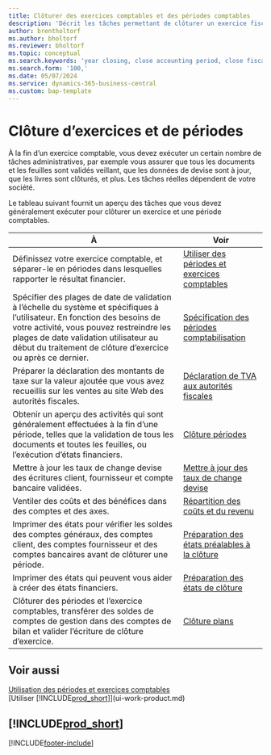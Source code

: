 ```yaml
---
title: Clôturer des exercices comptables et des périodes comptables
description: 'Décrit les tâches permettant de clôturer un exercice fiscal ou une période comptable, par exemple, en vérifiant que les documents et les feuilles sont validés et en vérifiant les soldes bancaires.'
author: brentholtorf
ms.author: bholtorf
ms.reviewer: bholtorf
ms.topic: conceptual
ms.search.keywords: 'year closing, close accounting period, close fiscal year, bank account detailed trial balance'
ms.search.form: '100,'
ms.date: 05/07/2024
ms.service: dynamics-365-business-central
ms.custom: bap-template
---
```

# Clôture d’exercices et de périodes

À la fin d’un exercice comptable, vous devez exécuter un certain nombre de tâches administratives, par exemple vous assurer que tous les documents et les feuilles sont validés veillant, que les données de devise sont à jour, que les livres sont clôturés, et plus. Les tâches réelles dépendent de votre société.

Le tableau suivant fournit un aperçu des tâches que vous devez généralement exécuter pour clôturer un exercice et une période comptables.

| À | Voir |
| --- | --- |
| Définissez votre exercice comptable, et séparer-le en périodes dans lesquelles rapporter le résultat financier. | [Utiliser des périodes et exercices comptables](finance-accounting-periods-and-fiscal-years.md)|
| Spécifier des plages de date de validation à l’échelle du système et spécifiques à l’utilisateur. En fonction des besoins de votre activité, vous pouvez restreindre les plages de date validation utilisateur au début du traitement de clôture d’exercice ou après ce dernier. |[Spécification des périodes comptabilisation](finance-how-specify-posting-periods.md) |
| Préparer la déclaration des montants de taxe sur la valeur ajoutée que vous avez recueillis sur les ventes au site Web des autorités fiscales. |[Déclaration de TVA aux autorités fiscales](finance-how-report-vat.md)|
| Obtenir un aperçu des activités qui sont généralement effectuées à la fin d’une période, telles que la validation de tous les documents et toutes les feuilles, ou l’exécution d’états financiers. |[Clôture périodes](year-how-complete-period-end-processes.md) |
| Mettre à jour les taux de change devise des écritures client, fournisseur et compte bancaire validées. |[Mettre à jour des taux de change devise](finance-how-update-currencies.md) |
| Ventiler des coûts et des bénéfices dans des comptes et des axes. |[Répartition des coûts et du revenu](year-allocate-costs-income.md) |
| Imprimer des états pour vérifier les soldes des comptes généraux, des comptes client, des comptes fournisseur et des comptes bancaires avant de clôturer une période. |[Préparation des états préalables à la clôture](year-prepare-preclose-reports.md) |
| Imprimer des états qui peuvent vous aider à créer des états financiers. |[Préparation des états de clôture](year-prepare-close-statement.md) |
| Clôturer des périodes et l’exercice comptables, transférer des soldes de comptes de gestion dans des comptes de bilan et valider l’écriture de clôture d’exercice. |[Clôture plans](year-close-books.md) |

## Voir aussi

[Utilisation des périodes et exercices comptables](finance-accounting-periods-and-fiscal-years.md)  
[Utiliser [!INCLUDE[prod_short](includes/prod_short.md)]](ui-work-product.md)

## [!INCLUDE[prod_short](includes/free_trial_md.md)]  

[!INCLUDE[footer-include](includes/footer-banner.md)]
